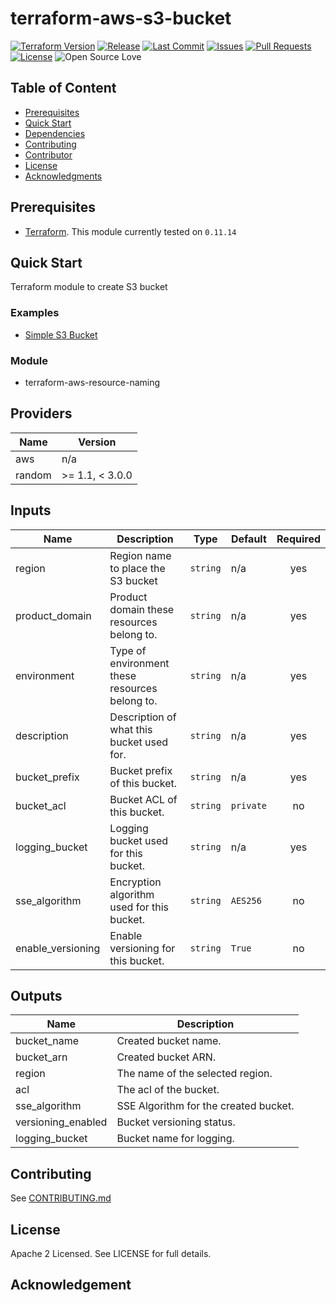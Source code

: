 # terraform-aws-s3-bucket

[![Terraform Version](https://img.shields.io/badge/Terraform%20Version->=0.11.14,_<0.12.0-blue.svg)](https://releases.hashicorp.com/terraform/)
[![Release](https://img.shields.io/github/release/traveloka/terraform-aws-s3-bucket.svg)](https://github.com/traveloka/terraform-aws-s3-bucket/releases)
[![Last Commit](https://img.shields.io/github/last-commit/traveloka/terraform-aws-s3-bucket.svg)](https://github.com/traveloka/terraform-aws-s3-bucket/commits/master)
[![Issues](https://img.shields.io/github/issues/traveloka/terraform-aws-s3-bucket.svg)](https://github.com/traveloka/terraform-aws-s3-bucket/issues)
[![Pull Requests](https://img.shields.io/github/issues-pr/traveloka/terraform-aws-s3-bucket.svg)](https://github.com/traveloka/terraform-aws-s3-bucket/pulls)
[![License](https://img.shields.io/github/license/traveloka/terraform-aws-s3-bucket.svg)](https://github.com/traveloka/terraform-aws-s3-bucket/blob/master/LICENSE)
![Open Source Love](https://badges.frapsoft.com/os/v1/open-source.png?v=103)

## Table of Content

- [Prerequisites](#Prerequisites)
- [Quick Start](#Quick-Start)
- [Dependencies](#Dependencies)
- [Contributing](#Contributing)
- [Contributor](#Contributor)
- [License](#License)
- [Acknowledgments](#Acknowledgments)

## Prerequisites

- [Terraform](https://releases.hashicorp.com/terraform/). This module currently tested on `0.11.14`

## Quick Start
Terraform module to create S3 bucket

### Examples

* [Simple S3 Bucket](https://github.com/traveloka/terraform-aws-s3-bucket/tree/master/examples/simple-s3-bucket)

### Module
- terraform-aws-resource-naming 

## Providers

| Name | Version |
|------|---------|
| aws | n/a |
| random | >= 1.1, < 3.0.0 |

## Inputs

| Name | Description | Type | Default | Required |
|------|-------------|------|---------|:-----:|
| region | Region name to place the S3 bucket | `string` | n/a | yes |
| product\_domain | Product domain these resources belong to. | `string` | n/a | yes |
| environment | Type of environment these resources belong to. | `string` | n/a | yes |
| description | Description of what this bucket used for. | `string` | n/a | yes |
| bucket\_prefix | Bucket prefix of this bucket. | `string` | n/a | yes |
| bucket\_acl | Bucket ACL of this bucket. | `string` | `private` | no |
| logging\_bucket | Logging bucket used for this bucket. | `string` | n/a | yes |
| sse\_algorithm | Encryption algorithm used for this bucket. | `string` | `AES256` | no |
| enable_versioning | Enable versioning for this bucket. | `string` | `True` | no |

## Outputs

| Name | Description |
|------|-------------|
| bucket_name | Created bucket name. |
| bucket_arn | Created bucket ARN. |
| region | The name of the selected region. |
| acl | The acl of the bucket. |
| sse_algorithm | SSE Algorithm for the created bucket. |
| versioning_enabled | Bucket versioning status. |
| logging_bucket | Bucket name for logging. |

## Contributing

See [CONTRIBUTING.md](CONTRIBUTING.md)

## License

Apache 2 Licensed. See LICENSE for full details.

## Acknowledgement
